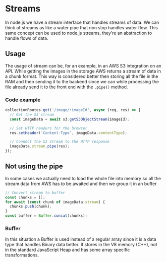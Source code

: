 # Streams

In node.js we have a stream interface that handles streams of data. We can think
of streams as like a water pipe that non stop handles water flow. This same
concept can be used to node.js streams, they're an abstraction to handle flows
of data.

## Usage

The usage of stream can be, for an example, in an AWS S3 integration on an API.
While getting the images in the storage AWS returns a stream of data in a chunk
format. This way is considered better then storing all the file in the RAM and
then sending it to the backend since we can while processing the file already
send it to the front end with the `.pipe()` method.

### Code example

```JavaScript
collectionRoutes.get('/image/:imageId', async (req, res) => {
  // Get the S3 stream
  const imageData = await s3.getS3ObjectStream(imageId);

  // Set HTTP headers for the browser
  res.setHeader('Content-Type', imageData.contentType);

  // Connect the S3 stream to the HTTP response
  imageData.stream.pipe(res);
});
```

## Not using the pipe

In some cases we actually need to load the whole file into memory so all the
stream data from AWS has to be awaited and then we group it in an buffer

```JavaScript
// Convert stream to buffer
const chunks = [];
for await (const chunk of imageData.stream) {
  chunks.push(chunk);
}
const buffer = Buffer.concat(chunks);
```

### Buffer

In this situation a Buffer is used instead of a regular array since it is a data
type that handles Binary data better. It stores in the V8 memory (C++), not in the
standard JavaScript Heap and has some array specific transformations.
